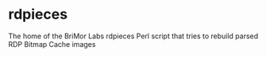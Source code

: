 # rdpieces
The home of the BriMor Labs rdpieces Perl script that tries to rebuild parsed RDP Bitmap Cache images
